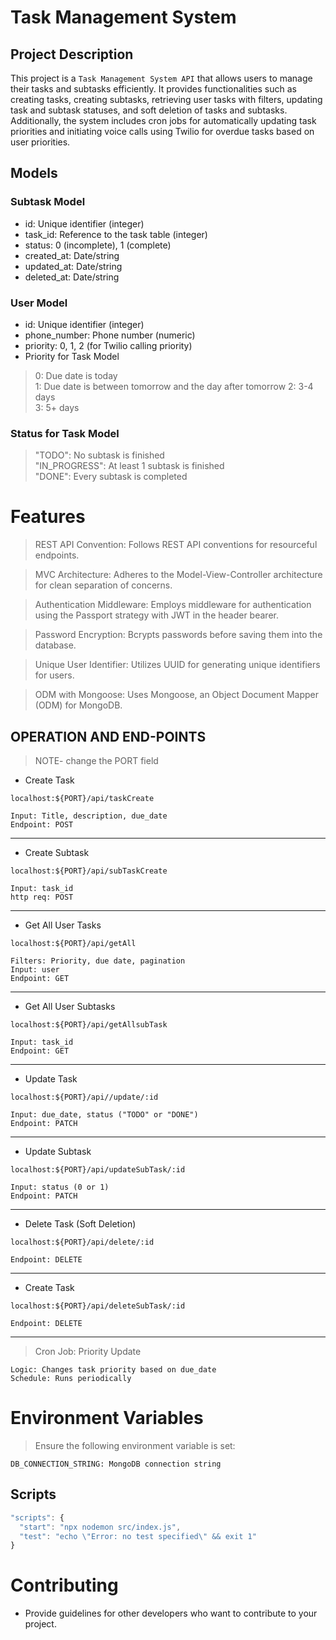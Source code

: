 # Task Management System

## Project Description

This project is a `Task Management System API` that allows users to manage their tasks and subtasks efficiently. It provides functionalities such as creating tasks, creating subtasks, retrieving user tasks with filters, updating task and subtask statuses, and soft deletion of tasks and subtasks. Additionally, the system includes cron jobs for automatically updating task priorities and initiating voice calls using Twilio for overdue tasks based on user priorities.

## Models

### **Subtask Model**
* id: Unique identifier (integer)
* task_id: Reference to the task table (integer)
* status: 0 (incomplete), 1 (complete)
* created_at: Date/string
* updated_at: Date/string
* deleted_at: Date/string

### **User Model**
* id: Unique identifier (integer)
* phone_number: Phone number (numeric)
* priority: 0, 1, 2 (for Twilio calling priority)
* Priority for Task Model
>0: Due date is today<br>
1: Due date is between tomorrow and the day after tomorrow
2: 3-4 days<br>
3: 5+ days


### **Status for Task Model**

>"TODO": No subtask is finished <br>
"IN_PROGRESS": At least 1 subtask is finished <br>
"DONE": Every subtask is completed

# Features

> REST API Convention: Follows REST API conventions for resourceful endpoints.

>MVC Architecture: Adheres to the Model-View-Controller architecture for clean separation of concerns.

>Authentication Middleware: Employs middleware for authentication using the Passport strategy with JWT in the header bearer.

>Password Encryption: Bcrypts passwords before saving them into the database.

>Unique User Identifier: Utilizes UUID for generating unique identifiers for users.

>ODM with Mongoose: Uses Mongoose, an Object Document Mapper (ODM) for MongoDB.


## OPERATION AND END-POINTS
>NOTE- change the PORT field

* Create Task

`localhost:${PORT}/api/taskCreate`   

    Input: Title, description, due_date
    Endpoint: POST 
<hr>

* Create Subtask

`localhost:${PORT}/api/subTaskCreate`

    Input: task_id
    http req: POST 

<hr>

* Get All User Tasks

`localhost:${PORT}/api/getAll` 

    Filters: Priority, due date, pagination
    Input: user
    Endpoint: GET  
<hr>

* Get All User Subtasks

`localhost:${PORT}/api/getAllsubTask`
   
    Input: task_id 
    Endpoint: GET 
<hr>

* Update Task

`localhost:${PORT}/api//update/:id`
   
    Input: due_date, status ("TODO" or "DONE")
    Endpoint: PATCH 
<hr>

* Update Subtask

`localhost:${PORT}/api/updateSubTask/:id`
   
    Input: status (0 or 1)
    Endpoint: PATCH 
<hr>

* Delete Task (Soft Deletion)

`localhost:${PORT}/api/delete/:id`

    Endpoint: DELETE 
<hr>

* Create Task

`localhost:${PORT}/api/deleteSubTask/:id`
   
    Endpoint: DELETE 
<hr>

>Cron Job: Priority Update

    Logic: Changes task priority based on due_date
    Schedule: Runs periodically

# Environment Variables

>Ensure the following environment variable is set:

    DB_CONNECTION_STRING: MongoDB connection string

## Scripts

```js
"scripts": {
  "start": "npx nodemon src/index.js",
  "test": "echo \"Error: no test specified\" && exit 1"
}
```

# Contributing

* Provide guidelines for other developers who want to contribute to your project.